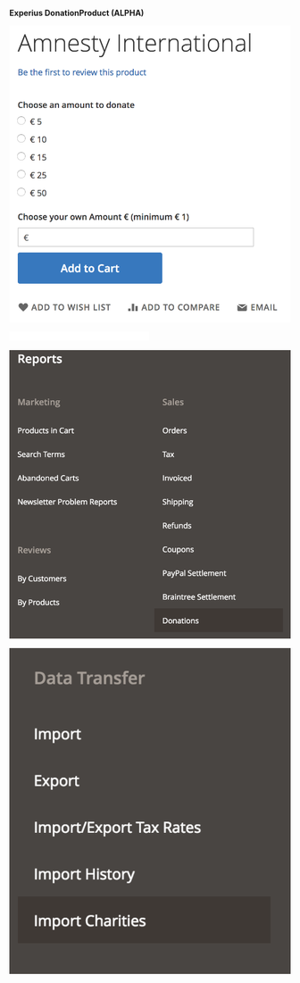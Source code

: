 **Experius DonationProduct (ALPHA)**

![Screenshot](Docs/Screenshots/product-page.png)

![Screenshot](Docs/Screenshots/product-type.png)

![Screenshot](Docs/Screenshots/report.png)

![Screenshot](Docs/Screenshots/import.png)
